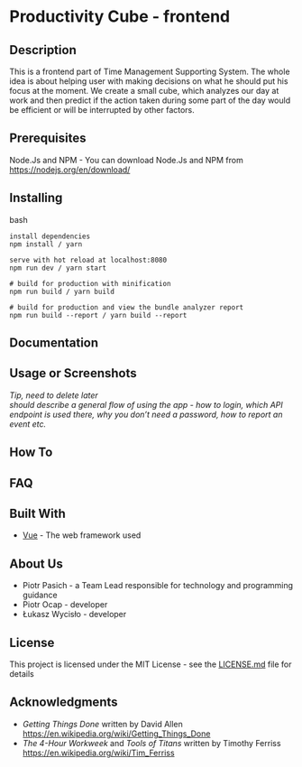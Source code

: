# **Productivity Cube - frontend**

## Description
This is a frontend part of Time Management Supporting System. The whole idea is about helping user with making decisions on what he should put his focus at the moment. We create a small cube, which analyzes our day at work and then
predict if the action taken during some part of the day would be efficient or will be interrupted
by other factors.

## Prerequisites
Node.Js and NPM - You can download Node.Js and NPM from https://nodejs.org/en/download/

## Installing
bash
```
install dependencies
npm install / yarn

serve with hot reload at localhost:8080
npm run dev / yarn start

# build for production with minification
npm run build / yarn build

# build for production and view the bundle analyzer report
npm run build --report / yarn build --report
```

## Documentation
## Usage or Screenshots

*Tip, need to delete later* <br>
*should describe a general flow of using the app - how to login, which API endpoint is used there, why you don’t need a password, how to report an event etc.*

## How To

## FAQ

## Built With

* [Vue](https://vuejs.org/v2/guide/) - The web framework used

## About Us

* Piotr Pasich - a Team Lead responsible for technology and programming guidance
* Piotr Ocap - developer
* Łukasz Wycisło - developer

## License

This project is licensed under the MIT License - see the [LICENSE.md](LICENSE.md) file for details

## Acknowledgments

* *Getting Things Done* written by David Allen https://en.wikipedia.org/wiki/Getting_Things_Done
* *The 4-Hour Workweek* and *Tools of Titans* written by Timothy Ferriss https://en.wikipedia.org/wiki/Tim_Ferriss
